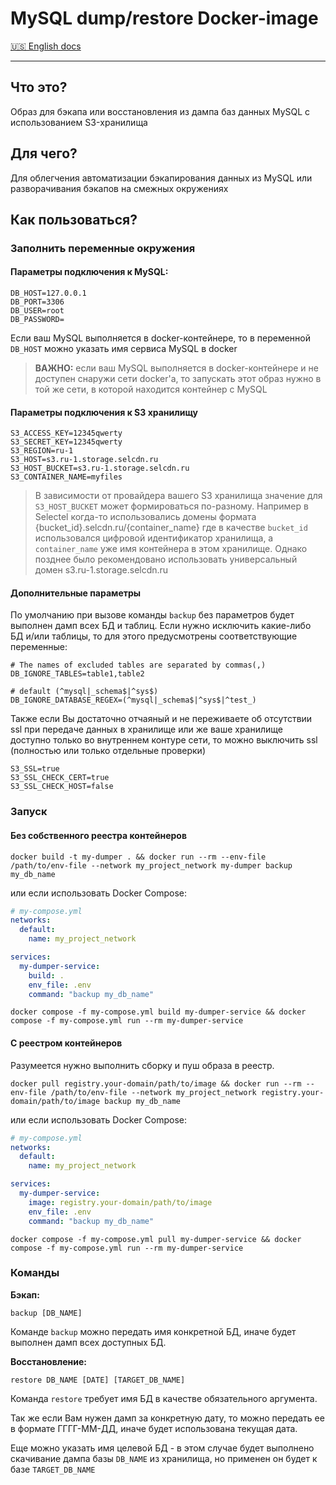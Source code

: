 # MySQL dump/restore Docker-image

[🇺🇸 English docs](README.MD)

------

## Что это?

Образ для бэкапа или восстановления из дампа баз данных MySQL с использованием S3-хранилища

## Для чего?

Для облегчения автоматизации бэкапирования данных из MySQL или разворачивания бэкапов на смежных окружениях

## Как пользоваться?

### Заполнить переменные окружения

#### Параметры подключения к MySQL:

```dotenv
DB_HOST=127.0.0.1
DB_PORT=3306
DB_USER=root
DB_PASSWORD=
```

Если ваш MySQL выполняется в docker-контейнере, то в переменной `DB_HOST` можно указать имя сервиса MySQL в docker

> **ВАЖНО:** если ваш MySQL выполняется в docker-контейнере и не доступен снаружи сети docker'а, то запускать этот образ нужно в той же сети, в которой находится контейнер с MySQL

#### Параметры подключения к S3 хранилищу

```dotenv
S3_ACCESS_KEY=12345qwerty
S3_SECRET_KEY=12345qwerty
S3_REGION=ru-1
S3_HOST=s3.ru-1.storage.selcdn.ru
S3_HOST_BUCKET=s3.ru-1.storage.selcdn.ru
S3_CONTAINER_NAME=myfiles
```

> В зависимости от провайдера вашего S3 хранилища значение для `S3_HOST_BUCKET` может формироваться по-разному.
> Например в Selectel когда-то использовались домены формата {bucket_id}.selcdn.ru/{container_name} 
где в качестве `bucket_id` использовался цифровой идентификатор хранилища, 
а `container_name` уже имя контейнера в этом хранилище. 
Однако позднее было рекомендовано использовать универсальный домен s3.ru-1.storage.selcdn.ru

#### Дополнительные параметры

По умолчанию при вызове команды `backup` без параметров будет выполнен дамп всех БД и таблиц. 
Если нужно исключить какие-либо БД и/или таблицы, то для этого предусмотрены соответствующие переменные:
```dotenv
# The names of excluded tables are separated by commas(,)
DB_IGNORE_TABLES=table1,table2

# default (^mysql|_schema$|^sys$)
DB_IGNORE_DATABASE_REGEX=(^mysql|_schema$|^sys$|^test_)
```

Также если Вы достаточно отчаяный и не переживаете об отсутствии ssl при передаче данных в хранилище
или же ваше хранилище доступно только во внутреннем контуре сети, 
то можно выключить ssl (полностью или только отдельные проверки)
```dotenv
S3_SSL=true
S3_SSL_CHECK_CERT=true
S3_SSL_CHECK_HOST=false
```

### Запуск

#### Без собственного реестра контейнеров

```shell
docker build -t my-dumper . && docker run --rm --env-file /path/to/env-file --network my_project_network my-dumper backup my_db_name
```
или если использовать Docker Compose:
```yaml
# my-compose.yml
networks:
  default:
    name: my_project_network

services:
  my-dumper-service:
    build: .
    env_file: .env
    command: "backup my_db_name"
```
```shell
docker compose -f my-compose.yml build my-dumper-service && docker compose -f my-compose.yml run --rm my-dumper-service
```

#### С реестром контейнеров

Разумеется нужно выполнить сборку и пуш образа в реестр.

```shell
docker pull registry.your-domain/path/to/image && docker run --rm --env-file /path/to/env-file --network my_project_network registry.your-domain/path/to/image backup my_db_name
```
или если использовать Docker Compose:
```yaml
# my-compose.yml
networks:
  default:
    name: my_project_network

services:
  my-dumper-service:
    image: registry.your-domain/path/to/image
    env_file: .env
    command: "backup my_db_name"
```
```shell
docker compose -f my-compose.yml pull my-dumper-service && docker compose -f my-compose.yml run --rm my-dumper-service
```

### Команды

**Бэкап:**
```
backup [DB_NAME]
```
Команде `backup` можно передать имя конкретной БД, иначе будет выполнен дамп всех доступных БД.

**Восстановление:**
```
restore DB_NAME [DATE] [TARGET_DB_NAME]
```
Команда `restore` требует имя БД в качестве обязательного аргумента. 

Так же если Вам нужен дамп за конкретную дату, 
то можно передать ее в формате ГГГГ-ММ-ДД, 
иначе будет использована текущая дата.

Еще можно указать имя целевой БД - в этом случае будет выполнено скачивание дампа базы `DB_NAME` из хранилища, но применен он будет к базе `TARGET_DB_NAME`